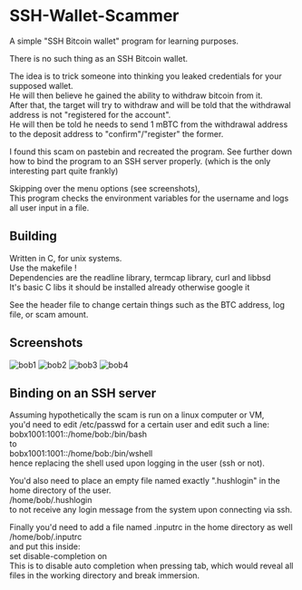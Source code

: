 # SSH-Wallet-Scammer
A simple "SSH Bitcoin wallet" program for learning purposes.

There is no such thing as an SSH Bitcoin wallet.

The idea is to trick someone into thinking you leaked credentials for your supposed wallet.  
He will then believe he gained the ability to withdraw bitcoin from it.  
After that, the target will try to withdraw and will be told that the withdrawal address is not "registered for the account".  
He will then be told he needs to send 1 mBTC from the withdrawal address to the deposit address to "confirm"/"register" the former.

I found this scam on pastebin and recreated the program.
See further down how to bind the program to an SSH server properly. (which is the only interesting part quite frankly)

Skipping over the menu options (see screenshots),  
This program checks the environment variables for the username and logs all user input in a file.

## Building
Written in C, for unix systems.  
Use the makefile !  
Dependencies are the readline library, termcap library, curl and libbsd  
It's basic C libs it should be installed already otherwise google it

See the header file to change certain things such as the BTC address, log file, or scam amount.

## Screenshots
![bob1](https://github.com/lopayet/SSH-Wallet-Scammer/assets/88368960/50904b59-a263-4be7-adac-99a9c564fd4e)
![bob2](https://github.com/lopayet/SSH-Wallet-Scammer/assets/88368960/24fe40c5-e63e-494b-9a32-1c486ccc82b0)
![bob3](https://github.com/lopayet/SSH-Wallet-Scammer/assets/88368960/d22a2044-d030-445f-a77c-0ca4d32a57b2)
![bob4](https://github.com/lopayet/SSH-Wallet-Scammer/assets/88368960/fad93dda-332f-4f08-8901-d4d6991020d2)

## Binding on an SSH server
Assuming hypothetically the scam is run on a linux computer or VM,  
you'd need to edit /etc/passwd for a certain user and edit such a line:  
bobx1001:1001::/home/bob:/bin/bash  
to  
bobx1001:1001::/home/bob:/bin/wshell  
hence replacing the shell used upon logging in the user (ssh or not).  

You'd also need to place an empty file named exactly ".hushlogin" in the home directory of the user.  
/home/bob/.hushlogin  
to not receive any login message from the system upon connecting via ssh.  

Finally you'd need to add a file named .inputrc in the home directory as well  
/home/bob/.inputrc  
and put this inside:  
set disable-completion on  
This is to disable auto completion when pressing tab, which would reveal all files in the working directory and break immersion.
